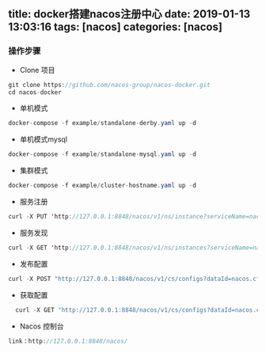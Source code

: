 title: docker搭建nacos注册中心
date: 2019-01-13 13:03:16
tags: [nacos]
categories: [nacos]
---
### 操作步骤

* Clone 项目
```java
git clone https://github.com/nacos-group/nacos-docker.git
cd nacos-docker
```

<!--more-->

* 单机模式
```java
docker-compose -f example/standalone-derby.yaml up -d
```

* 单机模式mysql
```java
docker-compose -f example/standalone-mysql.yaml up -d
```

* 集群模式
```java
docker-compose -f example/cluster-hostname.yaml up -d
```

* 服务注册
```java
curl -X PUT 'http://127.0.0.1:8848/nacos/v1/ns/instance?serviceName=nacos.naming.serviceName&ip=20.18.7.10&port=8080'
```

* 服务发现
```java
curl -X GET 'http://127.0.0.1:8848/nacos/v1/ns/instances?serviceName=nacos.naming.serviceName'
```

* 发布配置
```java
curl -X POST "http://127.0.0.1:8848/nacos/v1/cs/configs?dataId=nacos.cfg.dataId&group=test&content=helloWorld"
```

* 获取配置
```java
  curl -X GET "http://127.0.0.1:8848/nacos/v1/cs/configs?dataId=nacos.cfg.dataId&group=test"
```
  
* Nacos 控制台
```java
link：http://127.0.0.1:8848/nacos/
```